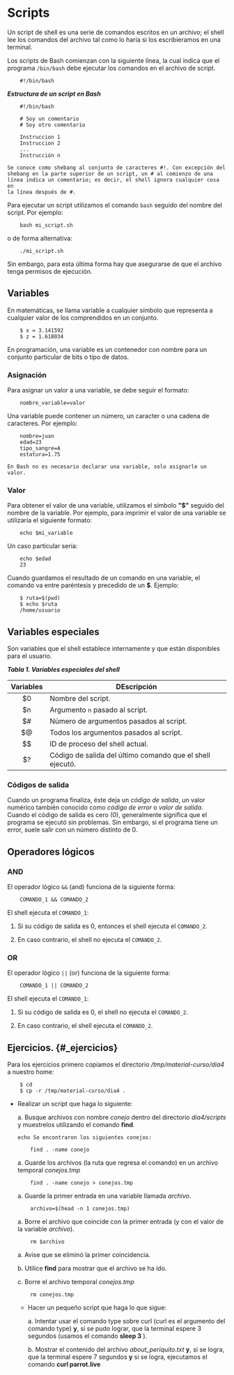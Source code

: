# Scripts

Un script de shell es una serie de comandos escritos en un archivo; el
shell lee los comandos del archivo tal como lo haría si los
escribieramos en una terminal.

Los scripts de Bash comienzan con la siguiente línea, la cual indica que
el programa `/bin/bash` debe ejecutar los comandos en el archivo de
script.
```
    #!/bin/bash
```

***Estructura de un script en Bash***

```
    #!/bin/bash

    # Soy un comentario
    # Soy otro comentario

    Instruccion 1
    Instruccion 2
    ...
    Instrucción n
```

```admonish note title="Nota"
Se conoce como shebang al conjunto de caracteres #!. Con excepción del
shebang en la parte superior de un script, un # al comienzo de una
línea indica un comentario; es decir, el shell ignora cualquier cosa en
la línea después de #.
```

Para ejecutar un script utilizamos el comando `bash` seguido del nombre
del script. Por ejemplo:
```
    bash mi_script.sh
```

o de forma alternativa:
```
    ./mi_script.sh
```

Sin embargo, para esta última forma hay que asegurarse de que el archivo
tenga permisos de ejecución.

## Variables

En matemáticas, se llama variable a cualquier símbolo que representa a
cualquier valor de los comprendidos en un conjunto.
```
    $ x = 3.141592
    $ z = 1.618034
```

En programación, una variable es un contenedor con nombre para un
conjunto particular de bits o tipo de datos.

### Asignación

Para asignar un valor a una variable, se debe seguir el formato:
```
    nombre_variable=valor
```

Una variable puede contener un número, un caracter o una cadena de
caracteres. Por ejemplo:
```
    nombre=juan
    edad=23
    tipo_sangre=A
    estatura=1.75
```
<!---
Otra manera de de asignar un valor a una variable es mediante el comando
**read**. A continuación se muestra utilización del comando mediante un
ejemplo:
```
    $ read apellido
    $ Belmont
```

Esto sirve para guardar en la variable *apellido* el contenido
*Belmont*. Al pulsar la tecla Enter después del comando **read**, la
terminal quedará a la espera de que introduzcamos el valor que
almacenará la variable.
--->

```admonish note title="Nota"
En Bash no es necesario declarar una variable, solo asignarle un valor.
```

### Valor

Para obtener el valor de una variable, utilizamos el símbolo **"$"**
seguido del nombre de la variable. Por ejemplo, para imprimir el valor
de una variable se utilizaría el siguiente formato:
```
    echo $mi_variable
```

Un caso particular sería:
```
    echo $edad
    23
```

Cuando guardamos el resultado de un comando en una variable, el comando
va entre paréntesis y precedido de un **\$**. Ejemplo:
```
    $ ruta=$(pwd)
    $ echo $ruta
    /home/usuario
```

## Variables especiales

Son variables que el shell establece internamente y que están
disponibles para el usuario.

***Tabla 1. Variables especiales del shell***

| **Variables** | **DEscripción** |
|:-------------:|-----------------|
| $0            | Nombre del script. |
| $n            | Argumento `n` pasado al script. |
| $#            | Número de argumentos pasados al script. |
| $@            | Todos los argumentos pasados al script. |
| $$            | ID de proceso del shell actual.   |
| $?            | Código de salida del último comando que el shell ejecutó.|

### Códigos de salida

Cuando un programa finaliza, éste deja un *código de salida*, un valor
numérico también conocido como *código de error* o *valor de salida*.
Cuando el código de salida es cero (0), generalmente significa que el
programa se ejecutó sin problemas. Sin embargo, si el programa tiene un
error, suele salir con un número distinto de 0.

## Operadores lógicos

### AND

El operador lógico `&&` (and) funciona de la siguiente forma:
```
    COMANDO_1 && COMANDO_2
```

El shell ejecuta el `COMANDO_1`:

1.  Si su código de salida es 0, entonces el shell ejecuta el
    `COMANDO_2`.

2.  En caso contrario, el shell no ejecuta el `COMANDO_2`.

### OR

El operador lógico `||` (or) funciona de la siguiente forma:
```
    COMANDO_1 || COMANDO_2
```

El shell ejecuta el `COMANDO_1`:

1.  Si su código de salida es 0, el shell no ejecuta el `COMANDO_2`.

2.  En caso contrario, el shell ejecuta el `COMANDO_2`.

## Ejercicios. {#_ejercicios}

Para los ejercicios primero copiamos el directorio
*/tmp/material-curso/dia4* a nuestro home:
```
    $ cd
    $ cp -r /tmp/material-curso/dia4 .
```

-   Realizar un script que haga lo siguiente:

    a.  Busque archivos con nombre *conejo* dentro del directorio
        *dia4/scripts* y muestrelos utilizando el comando **find**.
    ```admonish tip title="Pista"
    echo Se encontraron los siguientes conejos:

        find . -name conejo
    ```

    a.  Guarde los archivos (la ruta que regresa el comando) en un archivo
    temporal *conejos.tmp*
    ```admonish tip title="Pista"
        find . -name conejo > conejos.tmp
    ```

    a.  Guarde la primer entrada en una variable llamada *archivo*.
    ```admonish tip title="Pista"
        archivo=$(head -n 1 conejos.tmp)
    ```
    
    a.  Borre el archivo que coincide con la primer entrada (y con el valor
    de la variable *archivo*).
    ```admonish tip title="Pista"
        rm $archivo       
    ```

    a.  Avise que se eliminó la primer coincidencia.

    b.  Utilice **find** para mostrar que el archivo se ha ido.

    c.  Borre el archivo temporal *conejos.tmp*
    ```admonish tip title="Pista"
        rm conejos.tmp
    ```

    -   Hacer un pequeño script que haga lo que sigue:

        a.  Intentar usar el comando type sobre curl (curl es el argumento
            del comando type) **y**, si se pudo lograr, que la terminal
            espere 3 segundos (usamos el comando **sleep 3** ).

        b.  Mostrar el contenido del archivo *about_periquito.txt* **y**, si
            se logra, que la terminal espere 7 segundos **y** si se logra,
            ejecutamos el comando **curl parrot.live**


